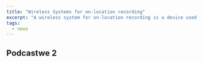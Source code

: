 ```yaml
---
title: "Wireless Systems for on-location recording"
excerpt: "A wireless system for on-location recording is a device used to capture audio in remote locations, away from the studio."
tags:
  - news
---
```


## Podcastwe 2
